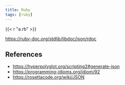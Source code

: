```yaml
---
title: Ruby
tags: [ruby]
---
```


{{< r "a.rb" >}}

<https://ruby-doc.org/stdlib/libdoc/json/rdoc>

## References

- <https://hyperpolyglot.org/scripting2#generate-json>
- <https://programming-idioms.org/idiom/92>
- <https://rosettacode.org/wiki/JSON>
